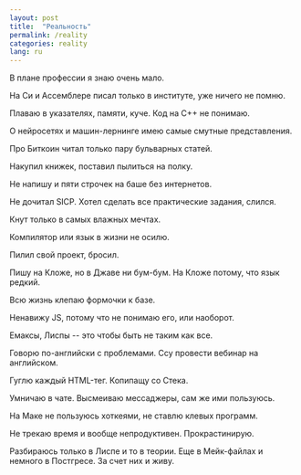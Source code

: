 ```yaml
---
layout: post
title:  "Реальность"
permalink: /reality
categories: reality
lang: ru
---
```


В плане профессии я знаю очень мало.

На Си и Ассемблере писал только в институте, уже ничего не помню.

Плаваю в указателях, памяти, куче. Код на C++ не понимаю.

О нейросетях и машин-лернинге имею самые смутные представления.

Про Биткоин читал только пару бульварных статей.

Накупил книжек, поставил пылиться на полку.

Не напишу и пяти строчек на баше без интернетов.

Не дочитал SICP. Хотел сделать все практические задания, слился.

Кнут только в самых влажных мечтах.

Компилятор или язык в жизни не осилю.

Пилил свой проект, бросил.

Пишу на Кложе, но в Джаве ни бум-бум. На Кложе потому, что язык редкий.

Всю жизнь клепаю формочки к базе.

Ненавижу JS, потому что не понимаю его, или наоборот.

Емаксы, Лиспы -- это чтобы быть не таким как все.

Говорю по-английски с проблемами. Ссу провести вебинар на английском.

Гуглю каждый HTML-тег. Копипащу со Стека.

Умничаю в чате. Высмеиваю мессаджеры, сам же ими пользуюсь.

На Маке не пользуюсь хоткеями, не ставлю клевых программ.

Не трекаю время и вообще непродуктивен. Прокрастинирую.

Разбираюсь только в Лиспе и то в теории. Еще в Мейк-файлах и немного в
Постгресе. За счет них и живу.
